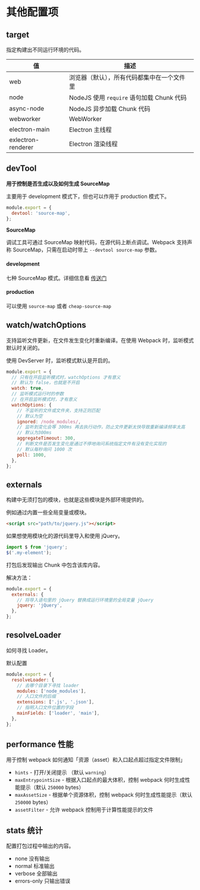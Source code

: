 # 其他配置项

## target

指定构建出不同运行环境的代码。

| 值                 | 描述                                       |
| ------------------ | ------------------------------------------ |
| web                | 浏览器（默认），所有代码都集中在一个文件里 |
| node               | NodeJS 使用 `require` 语句加载 Chunk 代码  |
| async-node         | NodeJS 异步加载 Chunk 代码                 |
| webworker          | WebWorker                                  |
| electron-main      | Electron 主线程                            |
| exlectron-renderer | Electron 渲染线程                          |

## devTool

**用于控制是否生成以及如何生成 SourceMap**

主要用于 development 模式下，但也可以作用于 production 模式下。

```js
module.export = {
  devtool: 'source-map',
};
```

**SourceMap**

调试工具可通过 SourceMap 映射代码，在源代码上断点调试。Webpack 支持声称 SourceMap，只需在启动时带上 `--devtool source-map` 参数。

#### development

七种 SourceMap 模式。详细信息看 [传送门](https://webpack.docschina.org/configuration/devtool/)

#### production

可以使用 `source-map` 或者 `cheap-source-map`

## watch/watchOptions

支持监听文件更新，在文件发生变化时重新编译。在使用 Webpack 时，监听模式默认时关闭的。

使用 DevServer 时，监听模式默认是开启的。

```js
module.export = {
  // 只有在开启监听模式时，watchOptions 才有意义
  // 默认为 false，也就是不开启
  watch: true,
  // 监听模式运行时的参数
  // 在开启监听模式时，才有意义
  watchOptions: {
    // 不监听的文件或文件夹，支持正则匹配
    // 默认为空
    ignored: /node_modules/,
    // 监听到变化会等 300ms 再去执行动作，防止文件更新太快导致重新编译频率太高
    // 默认为300ms
    aggregateTimeout: 300,
    // 判断文件是否发生变化是通过不停地询问系统指定文件有没有变化实现的
    // 默认每秒询问 1000 次
    poll: 1000,
  },
};
```

## externals

构建中无须打包的模块，也就是这些模块是外部环境提供的。

例如通过内置一些全局变量或模块。

```html
<script src="path/to/jquery.js"></script>
```

如果想使用模块化的源代码里导入和使用 jQuery。

```js
import $ from 'jquery';
$('.my-element');
```

打包后发现输出 Chunk 中包含该库内容。

解决方法：

```js
module.export = {
  externals: {
    // 将导入语句里的 jQuery 替换成运行环境里的全局变量 jQuery
    jquery: 'jQuery',
  },
};
```

## resolveLoader

如何寻找 Loader。

默认配置

```js
module.export = {
  resolveLoader: {
    // 去哪个目录下寻找 loader
    modules: ['node_modules'],
    // 入口文件的后缀
    extensions: ['.js', '.json'],
    // 指明入口文件位置的字段
    mainFields: ['loader', 'main'],
  },
};
```

## performance 性能

用于控制 webpack 如何通知「资源（asset）和入口起点超过指定文件限制」

- `hints` - 打开/关闭提示 （默认 `warning`）
- `maxEntrypointSize` - 根据入口起点的最大体积，控制 webpack 何时生成性能提示（默认 `250000` bytes）
- `maxAssetSize` - 根据单个资源体积，控制 webpack 何时生成性能提示（默认 `250000` bytes）
- `assetFilter` - 允许 webpack 控制用于计算性能提示的文件

## stats 统计

配置打包过程中输出的内容。

- none 没有输出
- normal 标准输出
- verbose 全部输出
- errors-only 只输出错误
